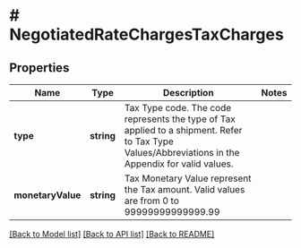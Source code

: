 # # NegotiatedRateChargesTaxCharges

## Properties

Name | Type | Description | Notes
------------ | ------------- | ------------- | -------------
**type** | **string** | Tax Type code. The code represents the type of Tax applied to a shipment.   Refer to Tax Type Values/Abbreviations in the Appendix for valid values. |
**monetaryValue** | **string** | Tax Monetary Value represent the Tax amount.  Valid values are from 0 to 99999999999999.99 |

[[Back to Model list]](../../README.md#models) [[Back to API list]](../../README.md#endpoints) [[Back to README]](../../README.md)
